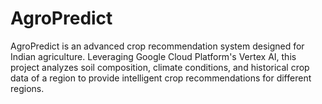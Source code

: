 # AgroPredict
AgroPredict is an advanced crop recommendation system designed for Indian agriculture. Leveraging Google Cloud Platform's Vertex AI, this project analyzes soil composition, climate conditions, and historical crop data of a region to provide intelligent crop recommendations for different regions.
